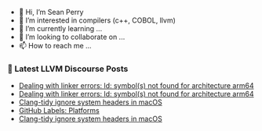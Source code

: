 - 👋 Hi, I’m Sean Perry
- 👀 I’m interested in compilers (c++, COBOL, llvm)
- 🌱 I’m currently learning ...
- 💞️ I’m looking to collaborate on ...
- 📫 How to reach me ...

<!---
s66perry/s66perry is a ✨ special ✨ repository because its `README.md` (this file) appears on your GitHub profile.
You can click the Preview link to take a look at your changes.
--->
### 📕 Latest LLVM Discourse Posts

<!-- DISCOURSE-LLVM:START -->
- [Dealing with linker errors: ld: symbol&lpar;s&rpar; not found for architecture arm64](https://llvm.discourse.group/t/dealing-with-linker-errors-ld-symbol-s-not-found-for-architecture-arm64/5688/3)
- [Dealing with linker errors: ld: symbol&lpar;s&rpar; not found for architecture arm64](https://llvm.discourse.group/t/dealing-with-linker-errors-ld-symbol-s-not-found-for-architecture-arm64/5688/2)
- [Clang-tidy ignore system headers in macOS](https://llvm.discourse.group/t/clang-tidy-ignore-system-headers-in-macos/5709/4)
- [GitHub Labels: Platforms](https://llvm.discourse.group/t/github-labels-platforms/5700/2)
- [Clang-tidy ignore system headers in macOS](https://llvm.discourse.group/t/clang-tidy-ignore-system-headers-in-macos/5709/3)
<!-- DISCOURSE-LLVM:END -->
